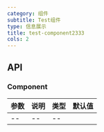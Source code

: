 ```yaml
---
category: 组件
subtitle: Test组件
type: 信息展示
title: test-component2333
cols: 2
---
```


## API
### Component

| 参数 | 说明 | 类型 | 默认值 |
| --- | --- | --- | --- |
| --|--|--| |





